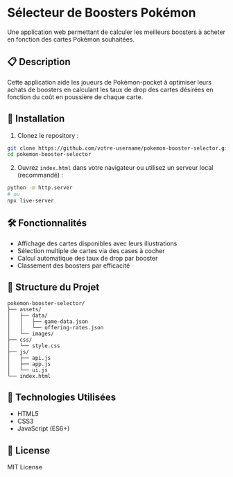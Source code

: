 # Sélecteur de Boosters Pokémon

Une application web permettant de calculer les meilleurs boosters à acheter en fonction des cartes Pokémon souhaitées.

## 📋 Description

Cette application aide les joueurs de Pokémon-pocket à optimiser leurs achats de boosters en calculant les taux de drop des cartes désirées en fonction du coût en poussière de chaque carte.

## 🚀 Installation

1. Clonez le repository :
```bash
git clone https://github.com/votre-username/pokemon-booster-selector.git
cd pokemon-booster-selector
```

2. Ouvrez `index.html` dans votre navigateur ou utilisez un serveur local (recommandé) :
```bash
python -m http.server
# ou
npx live-server
```

## 🛠 Fonctionnalités

- Affichage des cartes disponibles avec leurs illustrations
- Sélection multiple de cartes via des cases à cocher
- Calcul automatique des taux de drop par booster
- Classement des boosters par efficacité

## 📁 Structure du Projet

```
pokemon-booster-selector/
├── assets/
│   ├── data/
│   │   ├── game-data.json
│   │   └── offering-rates.json
│   └── images/
├── css/
│   └── style.css
├── js/
│   ├── api.js
│   ├── app.js
│   └── ui.js
└── index.html
```

## 🔧 Technologies Utilisées

- HTML5
- CSS3
- JavaScript (ES6+)

## 📝 License

MIT License

